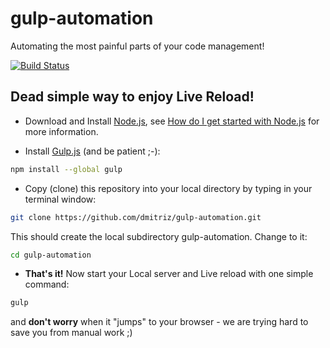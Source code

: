 # gulp-automation
Automating the most painful parts of your code management!

[![Build
Status](https://travis-ci.org/dmitriz/gulp-automation.svg?branch=master)](https://travis-ci.org/dmitriz/gulp-automation)

## Dead simple way to enjoy Live Reload!

- Download and Install [Node.js](https://nodejs.org/download/), see [How do I get started with Node.js](http://stackoverflow.com/questions/2353818/how-do-i-get-started-with-node-js) for more information.

- Install [Gulp.js](http://gulpjs.com/) (and be patient ;-):
```sh
npm install --global gulp
```

- Copy (clone) this repository into your local directory by typing in your terminal window:
```sh
git clone https://github.com/dmitriz/gulp-automation.git
```
This should create the local subdirectory gulp-automation. Change to it:
```sh
cd gulp-automation
```

- **That's it!** Now start your Local server and Live reload with one simple command:
```sh
gulp
```
and **don't worry** when it "jumps" to your browser - we are trying hard to save you from manual work ;)

